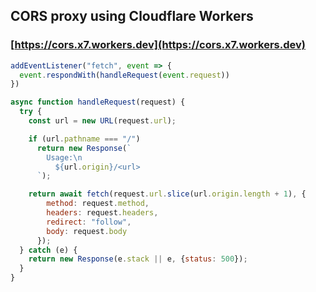 ## CORS proxy using Cloudflare Workers

### [https://cors.x7.workers.dev](https://cors.x7.workers.dev)

```js
addEventListener("fetch", event => {
  event.respondWith(handleRequest(event.request))
})

async function handleRequest(request) {
  try {
    const url = new URL(request.url);

    if (url.pathname === "/")
      return new Response(`
        Usage:\n
          ${url.origin}/<url>
      `);

    return await fetch(request.url.slice(url.origin.length + 1), {
        method: request.method,
        headers: request.headers,
        redirect: "follow",
        body: request.body
      });
  } catch (e) {
    return new Response(e.stack || e, {status: 500});
  }
}
```
